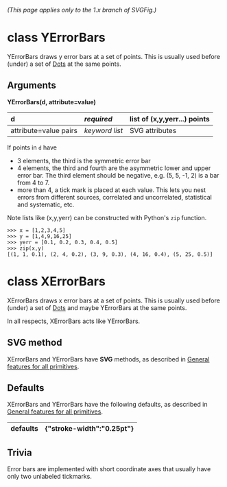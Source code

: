 _(This page applies only to the 1.x branch of SVGFig.)_

# class YErrorBars #

YErrorBars draws y error bars at a set of points.  This is usually used
before (under) a set of [Dots](ClassDots.md) at the same points.

## Arguments ##

**YErrorBars(d, attribute=value)**

| d | _**required**_ | list of (x,y,yerr...) points |
|:--|:---------------|:-----------------------------|
| attribute=value pairs | _keyword list_ | SVG attributes |

If points in `d` have
  * 3 elements, the third is the symmetric error bar
  * 4 elements, the third and fourth are the asymmetric lower and upper error bar.  The third element should be negative, e.g. (5, 5, -1, 2) is a bar from 4 to 7.
  * more than 4, a tick mark is placed at each value.  This lets you nest errors from different sources, correlated and uncorrelated, statistical and systematic, etc.

Note lists like (x,y,yerr) can be constructed with Python's
`zip` function.
```
>>> x = [1,2,3,4,5]
>>> y = [1,4,9,16,25]
>>> yerr = [0.1, 0.2, 0.3, 0.4, 0.5]
>>> zip(x,y)
[(1, 1, 0.1), (2, 4, 0.2), (3, 9, 0.3), (4, 16, 0.4), (5, 25, 0.5)]
```

# class XErrorBars #

XErrorBars draws x error bars at a set of points.  This is usually
used before (under) a set of [Dots](ClassDots.md) and maybe YErrorBars at
the same points.

In all respects, XErrorBars acts like YErrorBars.

## SVG method ##

XErrorBars and YErrorBars have **SVG** methods, as described in [General features for all primitives](GeneralPrimitive.md).

## Defaults ##

XErrorBars and YErrorBars have the following defaults, as described in [General features for all primitives](GeneralPrimitive.md).

| defaults | {"stroke-width":"0.25pt"} |
|:---------|:--------------------------|

## Trivia ##

Error bars are implemented with short coordinate axes that usually have only two unlabeled tickmarks.